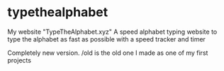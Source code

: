 # typethealphabet
My website "TypeTheAlphabet.xyz"
A speed alphabet typing website to type the alphabet as fast as possible with a speed tracker and timer

Completely new version. /old is the old one I made as one of my first projects